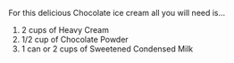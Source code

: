 For this delicious Chocolate ice cream all you will need is...
1) 2 cups of Heavy Cream
2) 1/2 cup of Chocolate Powder
3) 1 can or 2 cups of Sweetened Condensed Milk